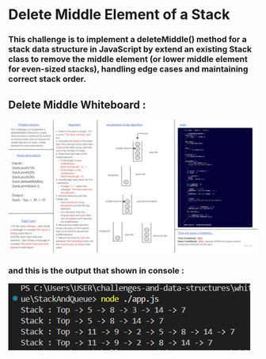 # Delete Middle Element of a Stack

### This challenge is to implement a deleteMiddle() method for a stack data structure in JavaScript by extend an existing Stack class to remove the middle element (or lower middle element for even-sized stacks), handling edge cases and maintaining correct stack order.

## Delete Middle Whiteboard :

![StackWithDeleteMiddleClass](../images/deleteMiddleFunction.png)

### and this is the output that shown in console :

![StackWithDeleteMiddleOutput](../images/deleteMiddleOutput.png)